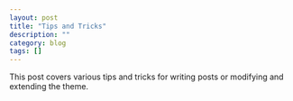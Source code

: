 ```yaml
---
layout: post
title: "Tips and Tricks"
description: ""
category: blog
tags: []
---
```


This post covers various tips and tricks for writing posts or modifying and extending the theme.